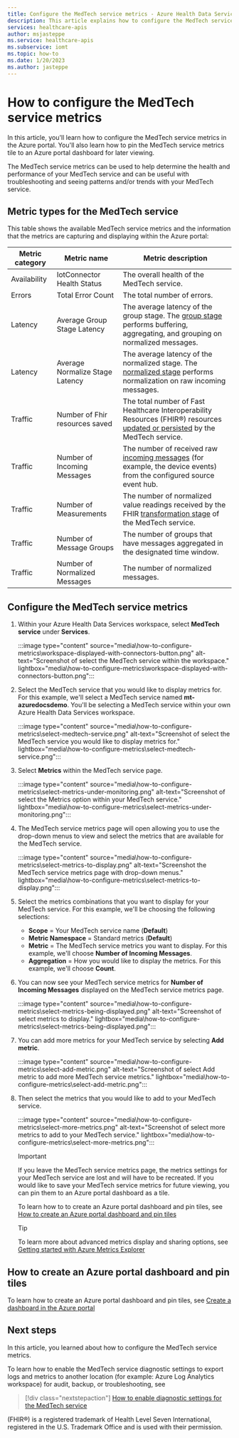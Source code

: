 ```yaml
---
title: Configure the MedTech service metrics - Azure Health Data Services
description: This article explains how to configure the MedTech service metrics.
services: healthcare-apis
author: msjasteppe
ms.service: healthcare-apis
ms.subservice: iomt
ms.topic: how-to
ms.date: 1/20/2023
ms.author: jasteppe
---
```


# How to configure the MedTech service metrics

In this article, you'll learn how to configure the MedTech service metrics in the Azure portal. You'll also learn how to pin the MedTech service metrics tile to an Azure portal dashboard for later viewing.

The MedTech service metrics can be used to help determine the health and performance of your MedTech service and can be useful with troubleshooting and seeing patterns and/or trends with your MedTech service. 

## Metric types for the MedTech service

This table shows the available MedTech service metrics and the information that the metrics are capturing and displaying within the Azure portal:  

Metric category|Metric name|Metric description|
|--------------|-----------|--------------|
|Availability|IotConnector Health Status|The overall health of the MedTech service.|
|Errors|Total Error Count|The total number of errors.|
|Latency|Average Group Stage Latency|The average latency of the group stage. The [group stage](understand-service.md#group) performs buffering, aggregating, and grouping on normalized messages.|
|Latency|Average Normalize Stage Latency|The average latency of the normalized stage. The [normalized stage](understand-service.md#normalize) performs normalization on raw incoming messages.|
|Traffic|Number of Fhir resources saved|The total number of Fast Healthcare Interoperability Resources (FHIR&#174;) resources [updated or persisted](understand-service.md#persist) by the MedTech service.|
|Traffic|Number of Incoming Messages|The number of received raw [incoming messages](understand-service.md#ingest) (for example, the device events) from the configured source event hub.|
|Traffic|Number of Measurements|The number of normalized value readings received by the FHIR [transformation stage](understand-service.md#transform) of the MedTech service.|
|Traffic|Number of Message Groups|The number of groups that have messages aggregated in the designated time window.|
|Traffic|Number of Normalized Messages|The number of normalized messages.|

## Configure the MedTech service metrics

1. Within your Azure Health Data Services workspace, select **MedTech service** under **Services**.

   :::image type="content" source="media\how-to-configure-metrics\workspace-displayed-with-connectors-button.png" alt-text="Screenshot of select the MedTech service within the workspace." lightbox="media\how-to-configure-metrics\workspace-displayed-with-connectors-button.png":::

2. Select the MedTech service that you would like to display metrics for. For this example, we'll select a MedTech service named **mt-azuredocsdemo**. You'll be selecting a MedTech service within your own Azure Health Data Services workspace.

   :::image type="content" source="media\how-to-configure-metrics\select-medtech-service.png" alt-text="Screenshot of select the MedTech service you would like to display metrics for." lightbox="media\how-to-configure-metrics\select-medtech-service.png":::

3. Select **Metrics** within the MedTech service page.

   :::image type="content" source="media\how-to-configure-metrics\select-metrics-under-monitoring.png" alt-text="Screenshot of select the Metrics option within your MedTech service." lightbox="media\how-to-configure-metrics\select-metrics-under-monitoring.png":::

4. The MedTech service metrics page will open allowing you to use the drop-down menus to view and select the metrics that are available for the MedTech service.

   :::image type="content" source="media\how-to-configure-metrics\select-metrics-to-display.png" alt-text="Screenshot the MedTech service metrics page with drop-down menus." lightbox="media\how-to-configure-metrics\select-metrics-to-display.png":::

5. Select the metrics combinations that you want to display for your MedTech service. For this example, we'll be choosing the following selections:

   * **Scope** = Your MedTech service name (**Default**)
   * **Metric Namespace** = Standard metrics (**Default**)
   * **Metric** = The MedTech service metrics you want to display. For this example, we'll choose **Number of Incoming Messages**.
   * **Aggregation** = How you would like to display the metrics. For this example, we'll choose **Count**.

6. You can now see your MedTech service metrics for **Number of Incoming Messages** displayed on the MedTech service metrics page.

   :::image type="content" source="media\how-to-configure-metrics\select-metrics-being-displayed.png" alt-text="Screenshot of select metrics to display." lightbox="media\how-to-configure-metrics\select-metrics-being-displayed.png":::

7. You can add more metrics for your MedTech service by selecting **Add metric**.

   :::image type="content" source="media\how-to-configure-metrics\select-add-metric.png" alt-text="Screenshot of select Add metric to add more MedTech service metrics." lightbox="media\how-to-configure-metrics\select-add-metric.png":::

8. Then select the metrics that you would like to add to your MedTech service.

   :::image type="content" source="media\how-to-configure-metrics\select-more-metrics.png" alt-text="Screenshot of select more metrics to add to your MedTech service." lightbox="media\how-to-configure-metrics\select-more-metrics.png":::

   > [!IMPORTANT]
   > If you leave the MedTech service metrics page, the metrics settings for your MedTech service are lost and will have to be recreated. If you would like to save your MedTech service metrics for future viewing, you can pin them to an Azure portal dashboard as a tile. 
   >
   > To learn how to to create an Azure portal dashboard and pin tiles, see [How to create an Azure portal dashboard and pin tiles](how-to-configure-metrics.md#how-to-create-an-azure-portal-dashboard-and-pin-tiles)
   
   > [!TIP]
   > To learn more about advanced metrics display and sharing options, see [Getting started with Azure Metrics Explorer](../../azure-monitor/essentials/metrics-getting-started.md)

## How to create an Azure portal dashboard and pin tiles

To learn how to create an Azure portal dashboard and pin tiles, see [Create a dashboard in the Azure portal](../../azure-portal/azure-portal-dashboards.md)

## Next steps

In this article, you learned about how to configure the MedTech service metrics.

To learn how to enable the MedTech service diagnostic settings to export logs and metrics to another location (for example: Azure Log Analytics workspace) for audit, backup, or troubleshooting, see

> [!div class="nextstepaction"]
> [How to enable diagnostic settings for the MedTech service](how-to-enable-diagnostic-settings.md)

(FHIR&#174;) is a registered trademark of Health Level Seven International, registered in the U.S. Trademark Office and is used with their permission.
